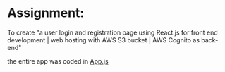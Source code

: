 # Assignment:

To create "a user login and registration page using React.js for front end development | web hosting with AWS S3 bucket | AWS Cognito as back-end"

the entire app was coded in [App.js](blob/main/src/App.js)
